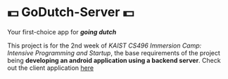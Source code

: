 # 💵 GoDutch-Server 💵
Your first-choice app for ***going dutch***

This project is for the 2nd week of *KAIST CS496 Immersion Camp: Intensive Programming and Startup*, the base requirements of the project being **developing an android application using a backend server**. Check out the client application [here](https://github.com/GoDutchCS496/GoDutch)

